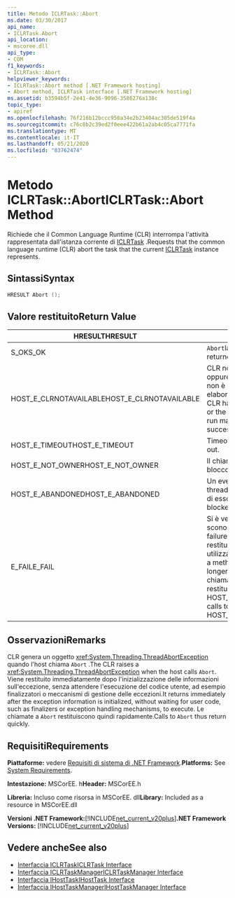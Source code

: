```yaml
---
title: Metodo ICLRTask::Abort
ms.date: 03/30/2017
api_name:
- ICLRTask.Abort
api_location:
- mscoree.dll
api_type:
- COM
f1_keywords:
- ICLRTask::Abort
helpviewer_keywords:
- ICLRTask::Abort method [.NET Framework hosting]
- Abort method, ICLRTask interface [.NET Framework hosting]
ms.assetid: b3594b5f-2e41-4e36-9096-3586276a138c
topic_type:
- apiref
ms.openlocfilehash: 76f216b12bccc950a34e2b23404ac305de519f4a
ms.sourcegitcommit: c76c8b2c39ed2f0eee422b61a2ab4c05ca7771fa
ms.translationtype: MT
ms.contentlocale: it-IT
ms.lasthandoff: 05/21/2020
ms.locfileid: "83762474"
---
```

# <a name="iclrtaskabort-method"></a><span data-ttu-id="f3b28-102">Metodo ICLRTask::Abort</span><span class="sxs-lookup"><span data-stu-id="f3b28-102">ICLRTask::Abort Method</span></span>
<span data-ttu-id="f3b28-103">Richiede che il Common Language Runtime (CLR) interrompa l'attività rappresentata dall'istanza corrente di [ICLRTask](iclrtask-interface.md) .</span><span class="sxs-lookup"><span data-stu-id="f3b28-103">Requests that the common language runtime (CLR) abort the task that the current [ICLRTask](iclrtask-interface.md) instance represents.</span></span>  
  
## <a name="syntax"></a><span data-ttu-id="f3b28-104">Sintassi</span><span class="sxs-lookup"><span data-stu-id="f3b28-104">Syntax</span></span>  
  
```cpp  
HRESULT Abort ();  
```  
  
## <a name="return-value"></a><span data-ttu-id="f3b28-105">Valore restituito</span><span class="sxs-lookup"><span data-stu-id="f3b28-105">Return Value</span></span>  
  
|<span data-ttu-id="f3b28-106">HRESULT</span><span class="sxs-lookup"><span data-stu-id="f3b28-106">HRESULT</span></span>|<span data-ttu-id="f3b28-107">Descrizione</span><span class="sxs-lookup"><span data-stu-id="f3b28-107">Description</span></span>|  
|-------------|-----------------|  
|<span data-ttu-id="f3b28-108">S_OK</span><span class="sxs-lookup"><span data-stu-id="f3b28-108">S_OK</span></span>|<span data-ttu-id="f3b28-109">`Abort`la restituzione è riuscita.</span><span class="sxs-lookup"><span data-stu-id="f3b28-109">`Abort` returned successfully.</span></span>|  
|<span data-ttu-id="f3b28-110">HOST_E_CLRNOTAVAILABLE</span><span class="sxs-lookup"><span data-stu-id="f3b28-110">HOST_E_CLRNOTAVAILABLE</span></span>|<span data-ttu-id="f3b28-111">CLR non è stato caricato in un processo oppure CLR si trova in uno stato in cui non è possibile eseguire codice gestito o elaborare la chiamata correttamente.</span><span class="sxs-lookup"><span data-stu-id="f3b28-111">The CLR has not been loaded into a process, or the CLR is in a state in which it cannot run managed code or process the call successfully.</span></span>|  
|<span data-ttu-id="f3b28-112">HOST_E_TIMEOUT</span><span class="sxs-lookup"><span data-stu-id="f3b28-112">HOST_E_TIMEOUT</span></span>|<span data-ttu-id="f3b28-113">Timeout della chiamata.</span><span class="sxs-lookup"><span data-stu-id="f3b28-113">The call timed out.</span></span>|  
|<span data-ttu-id="f3b28-114">HOST_E_NOT_OWNER</span><span class="sxs-lookup"><span data-stu-id="f3b28-114">HOST_E_NOT_OWNER</span></span>|<span data-ttu-id="f3b28-115">Il chiamante non è il proprietario del blocco.</span><span class="sxs-lookup"><span data-stu-id="f3b28-115">The caller does not own the lock.</span></span>|  
|<span data-ttu-id="f3b28-116">HOST_E_ABANDONED</span><span class="sxs-lookup"><span data-stu-id="f3b28-116">HOST_E_ABANDONED</span></span>|<span data-ttu-id="f3b28-117">Un evento è stato annullato mentre un thread bloccato o Fiber era in attesa su di esso.</span><span class="sxs-lookup"><span data-stu-id="f3b28-117">An event was canceled while a blocked thread or fiber was waiting on it.</span></span>|  
|<span data-ttu-id="f3b28-118">E_FAIL</span><span class="sxs-lookup"><span data-stu-id="f3b28-118">E_FAIL</span></span>|<span data-ttu-id="f3b28-119">Si è verificato un errore irreversibile sconosciuto.</span><span class="sxs-lookup"><span data-stu-id="f3b28-119">An unknown catastrophic failure occurred.</span></span> <span data-ttu-id="f3b28-120">Quando un metodo restituisce E_FAIL, CLR non è più utilizzabile all'interno del processo.</span><span class="sxs-lookup"><span data-stu-id="f3b28-120">When a method returns E_FAIL, the CLR is no longer usable within the process.</span></span> <span data-ttu-id="f3b28-121">Le chiamate successive ai metodi di hosting restituiscono HOST_E_CLRNOTAVAILABLE.</span><span class="sxs-lookup"><span data-stu-id="f3b28-121">Subsequent calls to hosting methods return HOST_E_CLRNOTAVAILABLE.</span></span>|  
  
## <a name="remarks"></a><span data-ttu-id="f3b28-122">Osservazioni</span><span class="sxs-lookup"><span data-stu-id="f3b28-122">Remarks</span></span>  
 <span data-ttu-id="f3b28-123">CLR genera un oggetto <xref:System.Threading.ThreadAbortException> quando l'host chiama `Abort` .</span><span class="sxs-lookup"><span data-stu-id="f3b28-123">The CLR raises a <xref:System.Threading.ThreadAbortException> when the host calls `Abort`.</span></span> <span data-ttu-id="f3b28-124">Viene restituito immediatamente dopo l'inizializzazione delle informazioni sull'eccezione, senza attendere l'esecuzione del codice utente, ad esempio finalizzatori o meccanismi di gestione delle eccezioni.</span><span class="sxs-lookup"><span data-stu-id="f3b28-124">It returns immediately after the exception information is initialized, without waiting for user code, such as finalizers or exception handling mechanisms, to execute.</span></span> <span data-ttu-id="f3b28-125">Le chiamate a `Abort` restituiscono quindi rapidamente.</span><span class="sxs-lookup"><span data-stu-id="f3b28-125">Calls to `Abort` thus return quickly.</span></span>  
  
## <a name="requirements"></a><span data-ttu-id="f3b28-126">Requisiti</span><span class="sxs-lookup"><span data-stu-id="f3b28-126">Requirements</span></span>  
 <span data-ttu-id="f3b28-127">**Piattaforme:** vedere [Requisiti di sistema di .NET Framework](../../get-started/system-requirements.md).</span><span class="sxs-lookup"><span data-stu-id="f3b28-127">**Platforms:** See [System Requirements](../../get-started/system-requirements.md).</span></span>  
  
 <span data-ttu-id="f3b28-128">**Intestazione:** MSCorEE. h</span><span class="sxs-lookup"><span data-stu-id="f3b28-128">**Header:** MSCorEE.h</span></span>  
  
 <span data-ttu-id="f3b28-129">**Libreria:** Incluso come risorsa in MSCorEE. dll</span><span class="sxs-lookup"><span data-stu-id="f3b28-129">**Library:** Included as a resource in MSCorEE.dll</span></span>  
  
 <span data-ttu-id="f3b28-130">**Versioni .NET Framework:**[!INCLUDE[net_current_v20plus](../../../../includes/net-current-v20plus-md.md)]</span><span class="sxs-lookup"><span data-stu-id="f3b28-130">**.NET Framework Versions:** [!INCLUDE[net_current_v20plus](../../../../includes/net-current-v20plus-md.md)]</span></span>  
  
## <a name="see-also"></a><span data-ttu-id="f3b28-131">Vedere anche</span><span class="sxs-lookup"><span data-stu-id="f3b28-131">See also</span></span>

- [<span data-ttu-id="f3b28-132">Interfaccia ICLRTask</span><span class="sxs-lookup"><span data-stu-id="f3b28-132">ICLRTask Interface</span></span>](iclrtask-interface.md)
- [<span data-ttu-id="f3b28-133">Interfaccia ICLRTaskManager</span><span class="sxs-lookup"><span data-stu-id="f3b28-133">ICLRTaskManager Interface</span></span>](iclrtaskmanager-interface.md)
- [<span data-ttu-id="f3b28-134">Interfaccia IHostTask</span><span class="sxs-lookup"><span data-stu-id="f3b28-134">IHostTask Interface</span></span>](ihosttask-interface.md)
- [<span data-ttu-id="f3b28-135">Interfaccia IHostTaskManager</span><span class="sxs-lookup"><span data-stu-id="f3b28-135">IHostTaskManager Interface</span></span>](ihosttaskmanager-interface.md)
